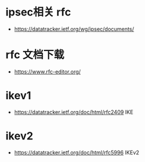 
# ipsec相关 rfc
- https://datatracker.ietf.org/wg/ipsec/documents/


# rfc 文档下载
- https://www.rfc-editor.org/


# ikev1
- https://datatracker.ietf.org/doc/html/rfc2409    IKE


# ikev2
- https://datatracker.ietf.org/doc/html/rfc5996    IKEv2


